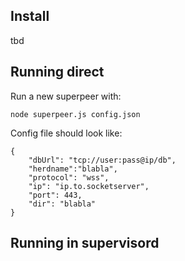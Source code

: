 Install
-------
tbd


Running direct
---------------
Run a new superpeer with:
```
node superpeer.js config.json
```

Config file should look like:
```
{
	"dbUrl": "tcp://user:pass@ip/db",
	"herdname":"blabla",
	"protocol": "wss",
	"ip": "ip.to.socketserver",
	"port": 443,
	"dir": "blabla"
}   
```

Running in supervisord
----------------------
